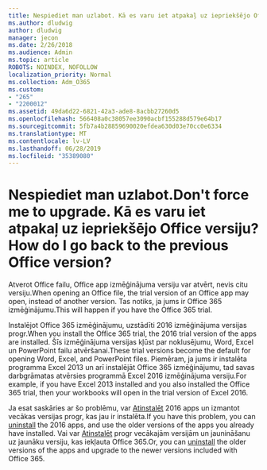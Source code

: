 ```yaml
---
title: Nespiediet man uzlabot. Kā es varu iet atpakaļ uz iepriekšējo Office versiju?
ms.author: dludwig
author: dludwig
manager: jecon
ms.date: 2/26/2018
ms.audience: Admin
ms.topic: article
ROBOTS: NOINDEX, NOFOLLOW
localization_priority: Normal
ms.collection: Adm_O365
ms.custom:
- "265"
- "2200012"
ms.assetid: 49da6d22-6821-42a3-ade8-8acbb27260d5
ms.openlocfilehash: 566408a0c38057ee3090acbf155288d579e64b17
ms.sourcegitcommit: 5fb7a4b28859690020efdea630d03e70cc0e6334
ms.translationtype: MT
ms.contentlocale: lv-LV
ms.lasthandoff: 06/28/2019
ms.locfileid: "35389080"
---
```

# <a name="dont-force-me-to-upgrade-how-do-i-go-back-to-the-previous-office-version"></a><span data-ttu-id="acb6d-103">Nespiediet man uzlabot.</span><span class="sxs-lookup"><span data-stu-id="acb6d-103">Don't force me to upgrade.</span></span> <span data-ttu-id="acb6d-104">Kā es varu iet atpakaļ uz iepriekšējo Office versiju?</span><span class="sxs-lookup"><span data-stu-id="acb6d-104">How do I go back to the previous Office version?</span></span>

<span data-ttu-id="acb6d-105">Atverot Office failu, Office app izmēģinājuma versiju var atvērt, nevis citu versiju.</span><span class="sxs-lookup"><span data-stu-id="acb6d-105">When opening an Office file, the trial version of an Office app may open, instead of another version.</span></span> <span data-ttu-id="acb6d-106">Tas notiks, ja jums ir Office 365 izmēģinājumu.</span><span class="sxs-lookup"><span data-stu-id="acb6d-106">This will happen if you have the Office 365 trial.</span></span>
  
<span data-ttu-id="acb6d-107">Instalējot Office 365 izmēģinājumu, uzstādīti 2016 izmēģinājuma versijas progr.</span><span class="sxs-lookup"><span data-stu-id="acb6d-107">When you install the Office 365 trial, the 2016 trial version of the apps are installed.</span></span> <span data-ttu-id="acb6d-108">Šīs izmēģinājuma versijas kļūst par noklusējumu, Word, Excel un PowerPoint failu atvēršanai.</span><span class="sxs-lookup"><span data-stu-id="acb6d-108">These trial versions become the default for opening Word, Excel, and PowerPoint files.</span></span> <span data-ttu-id="acb6d-109">Piemēram, ja jums ir instalēta programma Excel 2013 un arī instalējāt Office 365 izmēģinājumu, tad savas darbgrāmatas atvērsies programmā Excel 2016 izmēģinājuma versiju.</span><span class="sxs-lookup"><span data-stu-id="acb6d-109">For example, if you have Excel 2013 installed and you also installed the Office 365 trial, then your workbooks will open in the trial version of Excel 2016.</span></span>
  
<span data-ttu-id="acb6d-110">Ja esat saskāries ar šo problēmu, var [Atinstalēt](https://support.office.com/article/9dd49b83-264a-477a-8fcc-2fdf5dbf61d8.aspx) 2016 apps un izmantot vecākas versijas progr, kas jau ir instalēta.</span><span class="sxs-lookup"><span data-stu-id="acb6d-110">If you have this problem, you can [uninstall](https://support.office.com/article/9dd49b83-264a-477a-8fcc-2fdf5dbf61d8.aspx) the 2016 apps, and use the older versions of the apps you already have installed.</span></span> <span data-ttu-id="acb6d-111">Vai var [Atinstalēt](https://support.office.com/article/9dd49b83-264a-477a-8fcc-2fdf5dbf61d8.aspx) progr vecākajām versijām un jaunināšanu uz jaunāku versiju, kas iekļauta Office 365.</span><span class="sxs-lookup"><span data-stu-id="acb6d-111">Or, you can [uninstall](https://support.office.com/article/9dd49b83-264a-477a-8fcc-2fdf5dbf61d8.aspx) the older versions of the apps and upgrade to the newer versions included with Office 365.</span></span>
